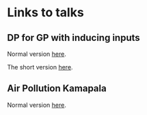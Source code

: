 # Links to talks

## DP for GP with inducing inputs

Normal version <a href="https://lionfish0.github.io/presentations/dp4gp/#/">here</a>.	

The short version <a href="https://lionfish0.github.io/presentations/dp4gp/small.html#/">here</a>.

## Air Pollution Kamapala

Normal version <a href="https://lionfish0.github.io/presentations/airpol/#/">here</a>.	
